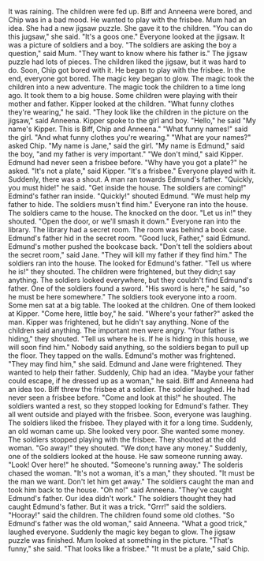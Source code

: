 It was raining.
The children were fed up.
Biff and Anneena were bored, and Chip was in a bad mood.
He wanted to play with the frisbee.
Mum had an idea.
She had a new jigsaw puzzle.
She gave it to the children.
"You can do this jugsaw," she said.
"It's a goos one."
Everyone looked at the jigsaw.
It was a picture of soldiers and a boy.
"The soldiers are asking the boy a question," said Mum.
"They want to know where his father is."
The jigsaw puzzle had lots of pieces.
The children liked the jigsaw, but it was hard to do.
Soon, Chip got bored with it.
He began to play with the frisbee.
In the end, everyone got bored.
The magic key began to glow.
The magic took the children into a new adventure.
The magic took the children to a time long ago.
It took them to a big house.
Some children were playing with their mother and father.
Kipper looked at the children.
"What funny clothes they're wearing," he said.
"They look like the children in the picture on the jigsaw," said Anneena.
Kipper spoke to the girl and boy.
"Hello," he said "My name's Kipper.
This is Biff, Chip and Anneena."
"What funny names!" said the girl.
"And what funny clothes you're wearing."
"What are your names?" asked Chip.
"My name is Jane," said the girl.
"My name is Edmund," said the boy, "and my father is very important."
"We don't mind," said Kipper.
Edmund had never seen a frisbee before.
"Why have you got a plate?" he asked.
"It's not a plate," said Kipper.
"It's a frisbee."
Everyone played with it.
Suddenly, there was a shout.
A man ran towards Edmund's father.
"Quickly, you must hide!" he said.
"Get inside the house.
The soldiers are coming!"
Edmind's father ran inside.
"Quickly!" shouted Edmund.
"We must help my father to hide.
The soldiers musn't find him."
Everyone ran into the house.
The soldiers came to the house.
The knocked on the door.
"Let us in!" they shouted.
"Open the door, or we'll smash it down."
Everyone ran into the library.
The library had a secret room.
The room was behind a book case.
Edmund's father hid in the secret room.
"Good luck, Father," said Edmund.
Edmund's mother pushed the bookcase back.
"Don't tell the soldiers about the secret room," said Jane.
"They will kill my father if they find him."
The soldiers ran into the house.
The looked for Edmund's father.
"Tell us where he is!" they shouted.
The children were frightened, but they didn;t say anything.
The soldiers looked everywhere, but they couldn't find Edmund's father.
One of the soldiers found a sword.
"His sword is here," he said, "so he must be here somewhere."
The soldiers took everyone into a room.
Some men sat at a big table.
The looked at the children.
One of them looked at Kipper.
"Come here, little boy," he said.
"Where's your father?" asked the man.
Kipper was frightened, but he didn't say anything.
None of the children said anything.
The important men were angry.
"Your father is hiding," they shouted.
"Tell us where he is.
If he is hiding in this house, we will soon find him."
Nobody said anything, so the soldiers began to pull up the floor.
They tapped on the walls.
Edmund's mother was frightened.
"They may find him," she said.
Edmund and Jane were frightened.
They wanted to help their father.
Suddenly, Chip had an idea.
"Maybe your father could escape, if he dressed up as a woman," he said.
Biff and Anneena had an idea too.
Biff threw the frisbee at a soldier.
The soldier laughed.
He had never seen a frisbee before.
"Come and look at this!" he shouted.
The soldiers wanted a rest, so they stopped looking for Edmund's father.
They all went outside and played with the frisbee.
Soon, everyone was laughing.
The soldiers liked the frisbee.
They played with it for a long time.
Suddenly, an old woman came up.
She looked very poor.
She wanted some money.
The soldiers stopped playing with the frisbee.
They shouted at the old woman.
"Go away!" they shouted.
"We don;t have any money."
Suddenly, one of the soldiers looked at the house.
He saw someone running away.
"Look! Over here!" he shouted.
"Someone's running away."
The solderis chased the woman.
"It's not a woman, it's a man," they shouted.
"It must be the man we want.
Don't let him get away."
The soldiers caught the man and took him back to the house.
"Oh no!" said Anneena.
"They've caught Edmund's father.
Our idea didn't work."
The soldiers thought they had caught Edmund's father.
But it was a trick.
"Grrr!" said the soldiers.
"Hooray!" said the children.
The children found some old clothes.
"So Edmund's father was the old woman," said Anneena.
"What a good trick," laughed everyone.
Suddenly the magic key began to glow.
The jigsaw puzzle was finished.
Mum looked at something in the picture.
"That's funny," she said.
"That looks like a frisbee."
"It must be a plate," said Chip.
